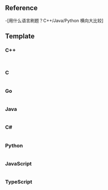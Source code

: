 ## Reference
-[用什么语言刷题？C++/Java/Python 横向大比较]

## Template
### C++
```


```
### C
```

```

### Go
```
```
### Java
```

```


### C#
```  

```
### Python
```

```


### JavaScript
```
```
### TypeScript
```
```